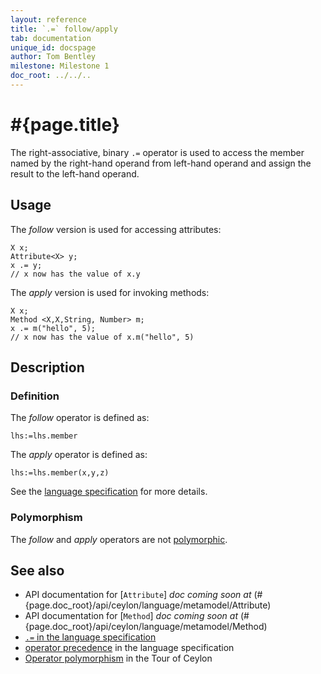 ```yaml
---
layout: reference
title: `.=` follow/apply
tab: documentation
unique_id: docspage
author: Tom Bentley
milestone: Milestone 1
doc_root: ../../..
---
```


# #{page.title}

The right-associative, binary `.=` operator is used to access the member 
named by the right-hand operand from left-hand operand and assign the result to 
the left-hand operand.

## Usage 

The *follow* version is used for accessing attributes:

    X x;
    Attribute<X> y;
    x .= y; 
    // x now has the value of x.y

The *apply* version is used for invoking methods:

    X x;
    Method <X,X,String, Number> m;
    x .= m("hello", 5); 
    // x now has the value of x.m("hello", 5)

## Description

### Definition

The *follow* operator is defined as:

    lhs:=lhs.member

The *apply* operator is defined as:

    lhs:=lhs.member(x,y,z)

See the [language specification](#{page.doc_root}/#{site.urls.spec_relative}#basic) for more details.

### Polymorphism 

The *follow* and *apply* operators are not [polymorphic](#{page.doc_root}/reference/operator/operator-polymorphism). 

## See also

* API documentation for [`Attribute`] _doc coming soon at_ (#{page.doc_root}/api/ceylon/language/metamodel/Attribute)
* API documentation for [`Method`] _doc coming soon at_ (#{page.doc_root}/api/ceylon/language/metamodel/Method)
* [`.=` in the language specification](#{page.doc_root}/#{site.urls.spec_relative}#basic)
* [operator precedence](#{page.doc_root}/#{site.urls.spec_relative}#operatorprecedence) in the 
  language specification
* [Operator polymorphism](#{page.doc_root}/tour/language-module/#operator_polymorphism) 
  in the Tour of Ceylon

